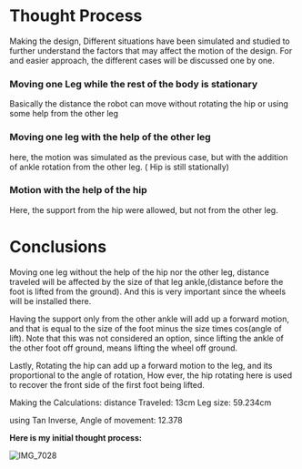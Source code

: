 # Thought Process

Making the design, Different situations have been simulated and studied to further understand the factors that may affect the motion of the design.
For and easier approach, the different cases will be discussed one by one.

### Moving one Leg while the rest of the body is stationary
Basically the distance the robot can move without rotating the hip or using some help from the other leg

### Moving one leg with the help of the other leg
here, the motion was simulated as the previous case, but with the addition of ankle rotation from the other leg. ( Hip is still stationally)

### Motion with the help of the hip
Here, the support from the hip were allowed, but not from the other leg.

# Conclusions
Moving one leg without the help of the hip nor the other leg, distance traveled will be affected by the size of that leg ankle,(distance before the foot is lifted from the ground). And this is very important since the wheels will be installed there.

Having the support only from the other ankle will add up a forward motion, and that is equal to the size of the foot minus the size times cos(angle of lift). Note that this was not considered an option, since lifting the ankle of the other foot off ground, means lifting the wheel off ground.

Lastly, Rotating the hip can add up a forward motion to the leg, and its proportional to the angle of rotation, How ever, the hip rotating here is used to recover the front side of the first foot being lifted.

Making the Calculations: 
distance Traveled: 13cm
Leg size: 59.234cm

using Tan Inverse,
Angle of movement: 12.378

**Here is my initial thought process:**


![IMG_7028](https://user-images.githubusercontent.com/109004035/178127757-d5f4758f-5040-4f94-9131-7bf97bbcdc55.jpg)


